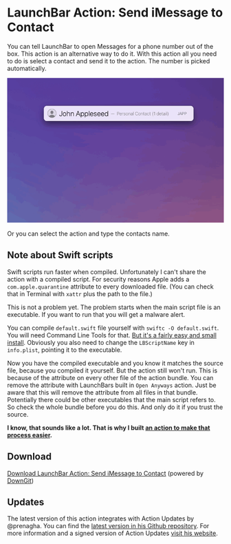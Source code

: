 # LaunchBar Action: Send iMessage to Contact

You can tell LaunchBar to open Messages for a phone number out of the box. This action is an alternative way to do it. With this action all you need to do is select a contact and send it to the action. The number is picked automatically. 

<img src="01.gif" width="780"/>

Or you can select the action and type the contacts name.  

## Note about Swift scripts
Swift scripts run faster when compiled. Unfortunately I can't share the action with a compiled script. For security reasons Apple adds a `com.apple.quarantine` attribute to every downloaded file. (You can check that in Terminal with `‌xattr` plus the path to the file.) 

This is not a problem yet. The problem starts when the main script file is an executable. If you want to run that you will get a malware alert.

You can compile `default.swift` file yourself with `swiftc -O default.swift`. You will need Command Line Tools for that. [But it's a fairly easy and small install](https://www.maketecheasier.com/install-command-line-tools-without-xcode/). Obviously you also need to change the `LBScriptName` key in `info.plist`, pointing it to the executable. 

Now you have the compiled executable and you know it matches the source file, because you compiled it yourself. But the action still won't run. This is because of the attribute on every other file of the action bundle. You can remove the attribute with LaunchBars built in `Open Anyways` action. Just be aware that this will remove the attribute from all files in that bundle. Potentially there could be other executables that the main script refers to. So check the whole bundle before you do this. And only do it if you trust the source. 

**I know, that sounds like a lot. That is why I built [an action to make that process easier](https://github.com/Ptujec/LaunchBar/tree/master/Compile-Swift-Action#readme).** 

## Download
[Download LaunchBar Action: Send iMessage to Contact](https://minhaskamal.github.io/DownGit/#/home?url=https://github.com/Ptujec/LaunchBar/tree/master/Send-iMessage-Contact) (powered by [DownGit](https://github.com/MinhasKamal/DownGit))

## Updates

The latest version of this action integrates with Action Updates by @prenagha. You can find the [latest version in his Github repository](https://github.com/prenagha/launchbar). For more information and a signed version of Action Updates [visit his website](https://renaghan.com/launchbar/action-updates/).